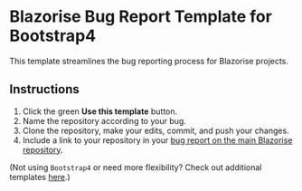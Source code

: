 # Blazorise Bug Report Template for Bootstrap4

This template streamlines the bug reporting process for Blazorise projects.

## Instructions

1. Click the green **Use this template** button.
2. Name the repository according to your bug.
3. Clone the repository, make your edits, commit, and push your changes.
4. Include a link to your repository in your [bug report on the main Blazorise repository](https://github.com/Megabit/Blazorise/issues/new?template=bug_report.yaml).


(Not using `Bootstrap4` or need more flexibility? Check out additional templates [here](https://github.com/Blazorise/BugReportTemplate).)